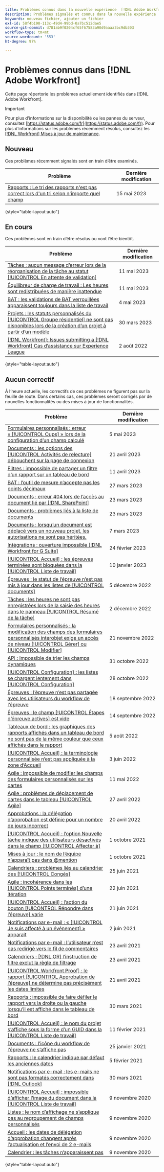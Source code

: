 ```yaml
---
title: Problèmes connus dans la nouvelle expérience  [!DNL Adobe Workfront]
description: Problèmes signalés et connus dans la nouvelle expérience  [!DNL Adobe Workfront]
keywords: nouveau fichier, ajouter un fichier
exl-id: 58f4b190-113c-49d4-99bd-0a7bc512dae5
source-git-commit: d781ab9f0204cf65f67583a90d9aaaa3bc9db303
workflow-type: tm+mt
source-wordcount: '553'
ht-degree: 97%

---
```


# Problèmes connus dans [!DNL Adobe Workfront]

Cette page répertorie les problèmes actuellement identifiés dans [!DNL Adobe Workfront].

>[!IMPORTANT]
>
>Pour plus d’informations sur la disponibilité ou les pannes du serveur, consultez [https://status.adobe.com/fr](https://status.adobe.com/fr). Pour plus d’informations sur les problèmes récemment résolus, consultez les [[!DNL Workfront] Mises à jour de maintenance](../maintenance/current-updates.md).

## Nouveau

Ces problèmes récemment signalés sont en train d’être examinés.

| **Problème** | **Dernière modification** |
| -----------------------------------------------------------------| ----------------- |
| [Rapports : Le tri des rapports n&#39;est pas correct lors d&#39;un tri selon n&#39;importe quel champ](known-issues-workfront/wf-reports-not-sorting-correctly-any-field.md) | 15 mai 2023 |

{style="table-layout:auto"}

## En cours

Ces problèmes sont en train d’être résolus ou vont l’être bientôt.

| **Problème** | **Dernière modification** |
| -----------------------------------------------------------------| ----------------- |
| [Tâches : aucun message d’erreur lors de la réorganisation de la tâche au statut [!UICONTROL En attente de validation]](known-issues-workfront/wf-tasks-no-error-when-moving-task-pending-approval.md) | 11 mai 2023 |
| [Équilibreur de charge de travail : Les heures sont redistribuées de manière inattendue](known-issues-workfront/wf-workload-balancer-hours-redistribute.md) | 11 mai 2023 |
| [BAT : les validations de BAT verrouillées apparaissent toujours dans la liste de travail](known-issues-workfront/wf-proofs-locked-proofs-in-worklist.md) | 4 mai 2023 |
| [Projets : les statuts personnalisés du [!UICONTROL Groupe résidentiel] ne sont pas disponibles lors de la création d’un projet à partir d’un modèle](known-issues-workfront/wf-projects-home-group-statuses-not-available.md) | 30 mars 2023 |
| [[!DNL Workfront]: Issues submitting a [!DNL Workfront] Cas d’assistance sur Experience League](known-issues-workfront/wf-support-issues-submitting-support-case.md) | 2 août 2022 |

{style="table-layout:auto"}

## Aucun correctif

À l’heure actuelle, les correctifs de ces problèmes ne figurent pas sur la feuille de route. Dans certains cas, ces problèmes seront corrigés par de nouvelles fonctionnalités ou des mises à jour de fonctionnalités.

| **Problème** | **Dernière modification** |
| -----------------------------------------------------------------| ----------------- |
| [Formulaires personnalisés : erreur « [!UICONTROL Oups] » lors de la configuration d’un champ calculé](known-issues-workfront/wf-custom-forms-error-with-calculated-field.md) | 5 mai 2023 |
| [Documents : les options des [!UICONTROL Activités de relecture] débouchent sur la page de connexion](known-issues-workfront/wf-documents-taken-to-login-screen.md) | 21 avril 2023 |
| [Filtres : impossible de partager un filtre d’un rapport sur un tableau de bord](known-issues-workfront/wf-filters-cannot-share-from-report-on-dashboard.md) | 11 avril 2023 |
| [BAT : l’outil de mesure n’accepte pas les points décimaux](known-issues-workfront/wf-proofs-measure-not-not-accepting-decimals.md) | 27 mars 2023 |
| [Documents : erreur 404 lors de l’accès au document lié par  [!DNL SharePoint]](known-issues-workfront/wf-documents-404-when-accessing-document-in-sharepoint.md) | 23 mars 2023 |
| [Documents : problèmes liés à la liste de documents](known-issues-workfront/wf-documents-list-missing-elements.md) | 23 mars 2023 |
| [Documents : lorsqu’un document est déplacé vers un nouveau projet, les autorisations ne sont pas héritées.](known-issues-workfront/wf-documents-permissions-not-interited-when-moved.md) | 7 mars 2023 |
| [Intégrations : ouverture impossible [!DNL Workfront for G Suite]](known-issues-workfront/wf-integrations-error-when-opening-wf-for-gsuite.md) | 24 février 2023 |
| [[!UICONTROL Accueil] : les épreuves terminées sont bloquées dans la [!UICONTROL Liste de travail]](known-issues-workfront-proof/completed-proofs-stuck-in-the-work-list.md) | 10 janvier 2023 |
| [Épreuves : le statut de l’épreuve n’est pas mis à jour dans les listes de [!UICONTROL documents]](known-issues-workfront/wf-documents-status-not-updating-in-document-list.md) | 5 décembre 2022 |
| [Tâches : les heures ne sont pas enregistrées lors de la saisie des heures dans le panneau [!UICONTROL Résumé de la tâche]](known-issues-workfront/wf-hours-do-not-save-when-scrolling-summary-panel.md) | 2 décembre 2022 |
| [Formulaires personnalisés : la modification des champs des formulaires personnalisés interobjet exige un accès de niveau [!UICONTROL Gérer] ou [!UICONTROL Modifier]](known-issues-workfront/wf-custom-form-stuck-in-manage-edit-access.md) | 21 novembre 2022 |
| [API : Impossible de trier les champs dynamiques](known-issues-workfront/wf-api-cannot-sort-by-dynamic-fields.md) | 31 octobre 2022 |
| [[!UICONTROL Configuration] : les listes se chargent lentement dans [!UICONTROL Configuration]](known-issues-workfront/wf-setup-lists-load-slowly.md) | 28 octobre 2022 |
| [Épreuves : l’épreuve n’est pas partagée avec les utilisateurs du workflow de l’épreuve](known-issues-workfront-proof/proof-user-in-stage-does-not-get-access.md) | 18 septembre 2022 |
| [Épreuves : le champ [!UICONTROL Étapes d’épreuve actives] est vide](known-issues-workfront/wf-documents-stages-do-not-populate-on-proof.md) | 14 septembre 2022 |
| [Tableaux de bord : les graphiques des rapports affichés dans un tableau de bord ne sont pas de la même couleur que ceux affichés dans le rapport](known-issues-workfront/wf-dashboard-reports-wrong-color.md) | 5 août 2022 |
| [[!UICONTROL Accueil] : la terminologie personnalisée n’est pas appliquée à la zone d’Accueil](known-issues-workfront/wf-home-custom-term-not-applied-to-home.md) | 3 juin 2022 |
| [Agile : impossible de modifier les champs des formulaires personnalisés sur les cartes](known-issues-workfront/wf-agile-cannot-edit-fields-custom-cards.md) | 11 mai 2022 |
| [Agile : problèmes de déplacement de cartes dans le tableau [!UICONTROL Agile]](known-issues-workfront/wf-agile-issues-moving-cards.md) | 27 avril 2022 |
| [Approbations : la délégation d’approbation est définie pour un nombre de jours incorrect](known-issues-workfront/wf-approval-delegation-incorrect-number-of-days.md) | 20 avril 2022 |
| [[!UICONTROL Accueil] : l’option Nouvelle tâche indique des utilisateurs désactivés dans le champ [!UICONTROL Affecter à]](known-issues-workfront/wf-home-new-task-option-showing-deactivated-users.md) | 1 octobre 2021 |
| [Mises à jour : le nom de l’équipe n’apparaît pas dans @mention](known-issues-workfront/wf-updates-team-name-not-in-mention.md) | 1 octobre 2021 |
| [Calendriers : problèmes liés au calendrier des [!UICONTROL Congés]](known-issues-workfront/wf-calendars-issue-time-off.md) | 25 juin 2021 |
| [Agile : incohérence dans les [!UICONTROL Points terminés] d’une itération](known-issues-workfront/wf-agile-discrepancy-in-completed-points.md) | 22 juin 2021 |
| [[!UICONTROL Accueil] : l’action du bouton [!UICONTROL Répondre dans l’épreuve] varie](known-issues-workfront-proof/reply-in-proof-button-behavior-is-inconsistent.md) | 21 juin 2021 |
| [Notifications par e-mail : « [!UICONTROL Je suis affecté à un événement] » apparaît](known-issues-workfront/wf-email-notif-im-assigned-to-issue-displaying.md) | 2 juin 2021 |
| [Notifications par e-mail : l’utilisateur n’est pas redirigé vers le fil de commentaires](known-issues-workfront/wf-email-notif-user-not-directed-to-thread.md) | 23 avril 2021 |
| [Calendriers : [!DNL OR]  l’instruction de filtre exclut la règle de filtrage](known-issues-workfront/wf-calendars-or-filter-statement.md) | 23 avril 2021 |
| [[!UICONTROL Workfront Proof] : le rapport [!UICONTROL Approbation de l’épreuve] ne détermine pas précisément les dates limites](known-issues-workfront-proof/proof-approval-report-cant-accurately-determine-deadlines.md) | 21 avril 2021 |
| [Rapports : impossible de faire défiler le rapport vers la droite ou la gauche lorsqu’il est affiché dans le tableau de bord](known-issues-workfront/wf-reports-cannot-scroll-horizontally.md) | 30 mars 2021 |
| [[!UICONTROL Accueil] : le nom du projet s’affiche sous la forme d’un GUID dans la [!UICONTROL Liste de travail]](known-issues-workfront/wf-home-project-name-shows-as-guid.md) | 11 février 2021 |
| [Documents : l’icône du workflow de l’épreuve ne s’affiche pas](known-issues-workfront-proof/proof-workflow-icon-is-not-displaying.md) | 25 janvier 2021 |
| [Rapports : le calendrier indique par défaut les anciennes dates](known-issues-workfront/wf-reports-caledar-defaults-to-old-dates.md) | 5 février 2021 |
| [Notifications par e-mail : les e-mails ne sont pas formatés correctement dans [!DNL Outlook]](known-issues-workfront/wf-email-notif-not-formatting-in-outlook.md) | 30 mars 2021 |
| [[!UICONTROL Accueil] : impossible d’afficher l’image du document dans la [!UICONTROL Liste de travail]](known-issues-workfront/wf-home-unable-to-view-document-image.md) | 9 novembre 2020 |
| [Listes : le nom d’affichage ne s’applique pas au regroupement de champs personnalisés](known-issues-workfront/wf-lists-display-name-not-applied-to-grouping.md) | 9 novembre 2020 |
| [Accueil : les dates de délégation d’approbation changent après l’actualisation et l’envoi de 2 e-mails](known-issues-workfront/wf-home-approval-delegation-dates-changing.md) | 9 novembre 2020 |
| [Calendrier : les tâches n’apparaissent pas](known-issues-workfront/wf-calendar-tasks-not-displaying.md) | 9 novembre 2020 |

{style="table-layout:auto"}

